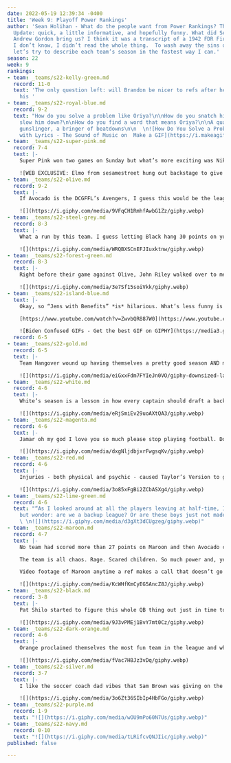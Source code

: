 ```yaml
---
date: 2022-05-19 12:39:34 -0400
title: 'Week 9: Playoff Power Rankings'
author: 'Sean Holihan - What do the people want from Power Rankings? Think SNL’s Weekend
  Update: quick, a little informative, and hopefully funny. What did Sean Bartel and
  Andrew Gordon bring us? I think it was a transcript of a 1942 FDR Fireside Chat.
  I don’t know, I didn’t read the whole thing.  To wash away the sins of last week,
  let’s try to describe each team’s season in the fastest way I can.'
season: 22
week: 9
rankings:
- team: _teams/s22-kelly-green.md
  record: 11-0
  text: 'The only question left: will Brandon be nicer to refs after he finally gets
    his '
- team: _teams/s22-royal-blue.md
  record: 9-2
  text: "How do you solve a problem like Oriya?\n\nHow do you snatch his flag and
    slow him down?\n\nHow do you find a word that means Oriya?\n\nA quarterback, a
    gunslinger, a bringer of beatdowns\n\n  \n![How Do You Solve a Problem like Maria
    with Lyrics - The Sound of Music on  Make a GIF](https://i.makeagif.com/media/5-22-2017/95YZeX.gif)"
- team: _teams/s22-super-pink.md
  record: 7-4
  text: |-
    Super Pink won two games on Sunday but what’s more exciting was Nikki’s 2-0 day vs. Matan and the refs. Lesson #1: don’t blow kisses at your opponents if you’re not gonna win the game. Lesson #2: don’t throw flags on Nikki for giving as good as she gets.

    ![WEB EXCLUSIVE: Elmo from sesamestreet hung out backstage to give Tumblr users the perfect reaction GIFs! (Check out the rest of the GIFs here!)](https://64.media.tumblr.com/8112727175f26d9b323e9003e83602d9/tumblr_nq7c6rWMM01qhub34o4_500.gifv)
- team: _teams/s22-olive.md
  record: 9-2
  text: |-
    If Avocado is the DCGFFL’s Avengers, I guess this would be the league’s Eternals: They’re old (so old), savvy, and accomplished - but it’s just not their time.

    ![](https://i.giphy.com/media/9VFqCH1RmhfAwbG1Zz/giphy.webp)
- team: _teams/s22-steel-grey.md
  record: 8-3
  text: |-
    What a run by this team. I guess letting Black hang 30 points on you (only the third time they’ve done that all season) could have been a sign of things to come against Pink. However, for my money, Bobby is one of the best drafters this league has seen - she always has her teams in contention deep into the season.

    ![](https://i.giphy.com/media/WRQBXSCnEFJIuxktnw/giphy.webp)
- team: _teams/s22-forest-green.md
  record: 8-3
  text: |-
    Right before their game against Olive, John Riley walked over to me and predicted a rough game against Pink. More people should listen to John Riley.

    ![](https://i.giphy.com/media/3e7Sf15soiVkk/giphy.webp)
- team: _teams/s22-island-blue.md
  text: |-
    Okay, so “Jens with Benefits” *is* hilarious. What’s less funny is losing one of your best players to injury in Week 1, with Jack Miles injuring his knee during Island Blue’s doubleheader. And then Trey went down with an injured hamstring. And then Clem only played half a game against Royal in the playoffs. Kudos to this team for hanging tough and contending but also MAYBE draft a few guys who don’t make Joe Biden look nimble?

    [https://www.youtube.com/watch?v=ZwvbQR887W0](https://www.youtube.com/watch?v=ZwvbQR887W0 "https://www.youtube.com/watch?v=ZwvbQR887W0")

    ![Biden Confused GIFs - Get the best GIF on GIPHY](https://media3.giphy.com/media/f9eYHQ8RZ4zfc4unXx/giphy.gif)
  record: 6-5
- team: _teams/s22-gold.md
  record: 6-5
  text: |-
    Team Hangover wound up having themselves a pretty good season AND managed to get everyone on the team a score. But their season is over. Good news, there will be an opportunity for more players to play in Pride Bowl. Good luck, Steph, Mel, and Mariam!

    ![](https://i.giphy.com/media/eiGxxFdm7FYIeJn0VO/giphy-downsized-large.gif)
- team: _teams/s22-white.md
  record: 4-6
  text: |-
    White’s season is a lesson in how every captain should draft a backup QB just in case their starting QB is injured/abducted by aliens/goes to jail/moves to Canada mid-season. This team would have been lost without Andy Pratt.

    ![](https://i.giphy.com/media/eRjSmiEv29uoAXtQA3/giphy.webp)
- team: _teams/s22-magenta.md
  record: 4-6
  text: |-
    Jamar oh my god I love you so much please stop playing football. Do it for Javi. Do it for your family. For your leg. For me. Think of the children.

    ![](https://i.giphy.com/media/dxgNljdbjxrFwgsqKv/giphy.webp)
- team: _teams/s22-red.md
  record: 4-6
  text: |-
    Injuries - both physical and psychic - caused Taylor’s Version to go from a Love Story to Bad Blood. This is a story of what might have been if not for the Cursed Terrain of Carter Barron and the Power Rankings causing Red’s best players to miss chunks of the season.

    ![](https://i.giphy.com/media/3o85xFgBi2ZCbASXg4/giphy.webp)
- team: _teams/s22-lime-green.md
  record: 4-6
  text: "“As I looked around at all the players leaving at half-time, I couldn’t help
    but wonder: are we a backup league? Or are these boys just not made for commitment?”\n\n
    \ \n![](https://i.giphy.com/media/d3gXt3dCUgzeg/giphy.webp)"
- team: _teams/s22-maroon.md
  record: 4-7
  text: |-
    No team had scored more than 27 points on Maroon and then Avocado came along and dropped 47 on them. Rude. A roster loaded with this much talent earns yet another Marvel movie reference: The Scarlet Witch.

    The team is all chaos. Rage. Scared children. So much power and, yet, not able to harness it.

    Video footage of Maroon anytime a ref makes a call that doesn’t go their way:

    ![](https://i.giphy.com/media/KcWHfKmCyEG5AncZ8J/giphy.webp)
- team: _teams/s22-black.md
  record: 3-8
  text: |-
    Pat Shilo started to figure this whole QB thing out just in time to face…three teams that are all in the Final Four. In a row. The scheduling gods are harsh. Stick with it, Pat.

    ![](https://i.giphy.com/media/9J3vPMEj1BvY7mt0Cz/giphy.webp)
- team: _teams/s22-dark-orange.md
  record: 4-6
  text: |-
    Orange proclaimed themselves the most fun team in the league and while I don’t know about that (only see a few of y’all out on Sunday fundays), I do know that if each of their cheer squad’s abs counted as a point, they would have murdered Royal on Sunday.

    ![](https://i.giphy.com/media/fVac7H8Jz3vDq/giphy.webp)
- team: _teams/s22-silver.md
  record: 3-7
  text: |-
    I like the soccer coach dad vibes that Sam Brown was giving on the sidelines all season.

    ![](https://i.giphy.com/media/3o6Zt36SIbIp4HbFGo/giphy.webp)
- team: _teams/s22-purple.md
  record: 1-9
  text: "![](https://i.giphy.com/media/wOU9mPo60N7Us/giphy.webp)"
- team: _teams/s22-navy.md
  record: 0-10
  text: "![](https://i.giphy.com/media/tLRifcvQNJIic/giphy.webp)"
published: false

---
```

